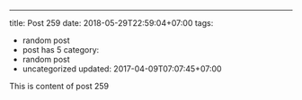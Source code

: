 ---
title: Post 259
date: 2018-05-29T22:59:04+07:00
tags:
  - random post
  - post has 5
category:
  - random post
  - uncategorized
updated: 2017-04-09T07:07:45+07:00

This is content of post 259